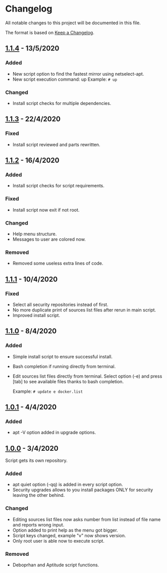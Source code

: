 # Changelog
All notable changes to this project will be documented in this file.

The format is based on [Keep a
Changelog](https://keepachangelog.com/en/1.0.0/).

## [1.1.4] - 13/5/2020
### Added
- New script option to find the fastest mirror using netselect-apt.
- New script execution command: up
  Example: ```# up```
### Changed
- Install script checks for multiple dependencies.

## [1.1.3] - 22/4/2020
### Fixed
- Install script reviewed and parts rewritten.

## [1.1.2] - 16/4/2020
### Added
- Install script checks for script requirements.
### Fixed
- Install script now exit if not root.
### Changed
- Help menu structure.
- Messages to user are colored now.
### Removed
- Removed some useless extra lines of code.

## [1.1.1] - 10/4/2020
### Fixed
- Select all security repositories instead of first.
- No more duplicate print of sources list files after rerun in main script.
- Improved install script.

## [1.1.0] - 8/4/2020
### Added
- Simple install script to ensure successful install.
- Bash completion if running directly from terminal.
- Edit sources list files directly from terminal. Select option (-e) and
  press [tab] to see available files thanks to bash completion.

  Example: ```# update e docker.list```

## [1.0.1] - 4/4/2020
### Added
- apt -V option added in upgrade options.

## [1.0.0] - 3/4/2020
Script gets its own repository.
### Added
- apt quiet option (-qq) is added in every script option.
- Security upgrades allows to you install packages ONLY for security leaving
  the other behind.

### Changed
- Editing sources list files now asks number from list instead of file
  name and reports wrong input.
- Option added to print help as the menu got bigger.
- Script keys changed, example "v" now shows version.
- Only root user is able now to execute script.

### Removed
- Deboprhan and Aptitude script functions.

[1.1.4]: https://github.com/sianios/system-update/tree/v1.1.4
[1.1.3]: https://github.com/sianios/system-update/tree/v1.1.3
[1.1.2]: https://github.com/sianios/system-update/tree/v1.1.2
[1.1.1]: https://github.com/sianios/system-update/tree/v1.1.1
[1.1.0]: https://github.com/sianios/system-update/tree/v1.1.0
[1.0.1]: https://github.com/sianios/system-update/tree/v1.0.1
[1.0.0]: https://github.com/sianios/system-update/tree/v1.0.0
